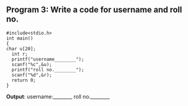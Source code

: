 ## Program 3: Write a code for username and roll no.
```
#include<stdio.h>
int main()
{
char u[20];
  int r;
  printf("username________");
  scanf("%c",&u);
  printf("roll no.________");
  scanf("%d",&r);
  return 0;
}
```
**Output**: username:________
roll no.________
